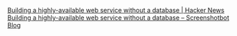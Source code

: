 
[Building a highly-available web service without a database | Hacker News](https://news.ycombinator.com/item?id=41206908)
[Building a highly-available web service without a database – Screenshotbot Blog](https://blog.screenshotbot.io/2024/08/10/building-a-highly-available-web-service-without-a-database/)
